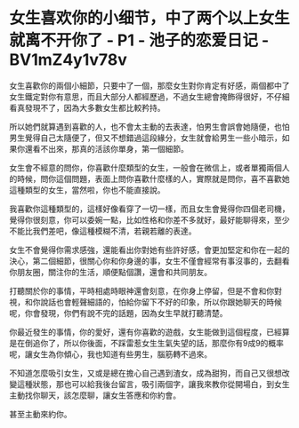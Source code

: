 # 女生喜欢你的小细节，中了两个以上女生就离不开你了 - P1 - 池子的恋爱日记 - BV1mZ4y1v78v

女生喜歡你的兩個小細節，只要中了一個，那麼女生對你肯定有好感，兩個都中了女生鐵定對你有意思，而且大部分人都經歷過，不過女生總會掩飾得很好，不仔細看真發現不了，因為大多數女生都比較矜持。

所以她們就算遇到喜歡的人，也不會太主動的去表達，怕男生會誤會她隨便，也怕男生覺得自己太隨便了，但又不想錯過這段緣分，女生就會給男生一些小暗示，如果你還看不出來，那真的活該你單身，第一個細節。

女生會不經意的問你，你喜歡什麼類型的女生，一般會在微信上，或者單獨兩個人的時候，問你這個問題，表面上問你喜歡什麼樣的人，實際就是問你，喜不喜歡她這種類型的女生，當然啦，你也不能直接說。

我喜歡你這種類型的，這樣好像看穿了一切一樣，而且女生會覺得你四個老司機，覺得你很刻意，你可以委婉一點，比如性格和你差不多就好，最好能聊得來，至少不能比我們差吧，像這種模糊不清，若親若離的表達。

女生不會覺得你需求感強，還能看出你對她有些許好感，會更加堅定和你在一起的決心，第二個細節，很關心你和你身邊的事，女生不僅會經常有事沒事的，去翻看你朋友圈，關注你的生活，順便點個讚，還會和共同朋友。

打聽關於你的事情，平時相處時眼神還會刻意，在你身上停留，但是不會和你對視，和你說話也會輕聲細語的，怕給你留下不好的印象，所以你跟她聊天的時候呢，你會發現，你們有說不完的話題，因為女生早就打聽清楚。

你最近發生的事情，你的愛好，還有你喜歡的遊戲，女生能做到這個程度，已經算是在倒追你了，所以你後面，不踩雷惹女生生氣失望的話，那麼你有9成9的概率呢，讓女生為你傾心，我也知道有些男生，腦筋轉不過來。

不知道怎麼吸引女生，又或是總在擔心自己遇到渣女，成為甜狗，而自己又很想改變這種狀態，那也可以給我後台留言，吸引兩個字，讓我來教你從開場白，到女生主動找你聊天，該怎麼聊，讓女生答應和你約會。

甚至主動來約你。
